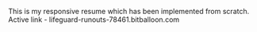 This is my responsive resume which has been implemented from scratch.
Active link - lifeguard-runouts-78461.bitballoon.com
